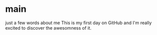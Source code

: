 # main
just a few words about me
This is my first day on GitHub and I'm really excited to discover the awesomness of it.
